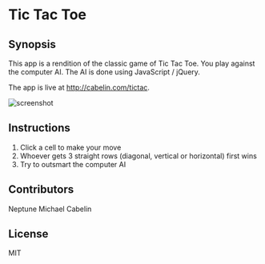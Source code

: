 # Tic Tac Toe

## Synopsis

This app is a rendition of the classic game of Tic Tac Toe. You play against the computer AI. The AI is done using JavaScript / jQuery.

The app is live at http://cabelin.com/tictac.

![screenshot](http://res.cloudinary.com/dd6kwd0zn/image/upload/v1499203807/screenshot-6_uxghfa.jpg)

## Instructions

1. Click a cell to make your move
2. Whoever gets 3 straight rows (diagonal, vertical or horizontal) first wins
3. Try to outsmart the computer AI

## Contributors

Neptune Michael Cabelin

## License

MIT
